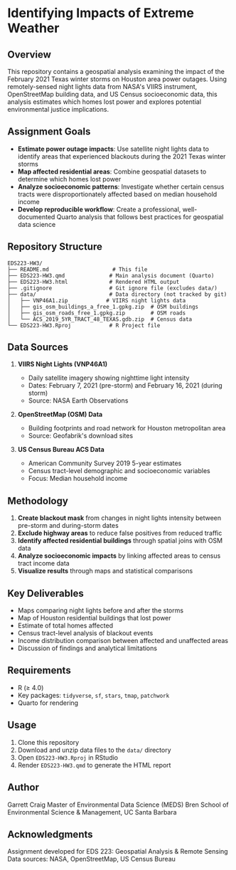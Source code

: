 # Identifying Impacts of Extreme Weather

## Overview

This repository contains a geospatial analysis examining the impact of the February 2021 Texas winter storms on Houston area power outages. Using remotely-sensed night lights data from NASA's VIIRS instrument, OpenStreetMap building data, and US Census socioeconomic data, this analysis estimates which homes lost power and explores potential environmental justice implications.

## Assignment Goals

- **Estimate power outage impacts**: Use satellite night lights data to identify areas that experienced blackouts during the 2021 Texas winter storms
- **Map affected residential areas**: Combine geospatial datasets to determine which homes lost power
- **Analyze socioeconomic patterns**: Investigate whether certain census tracts were disproportionately affected based on median household income
- **Develop reproducible workflow**: Create a professional, well-documented Quarto analysis that follows best practices for geospatial data science

## Repository Structure

```
EDS223-HW3/
├── README.md                    # This file
├── EDS223-HW3.qmd              # Main analysis document (Quarto)
├── EDS223-HW3.html             # Rendered HTML output
├── .gitignore                  # Git ignore file (excludes data/)
├── data/                       # Data directory (not tracked by git)
│   ├── VNP46A1.zip            # VIIRS night lights data
│   ├── gis_osm_buildings_a_free_1.gpkg.zip  # OSM buildings
│   ├── gis_osm_roads_free_1.gpkg.zip        # OSM roads
│   └── ACS_2019_5YR_TRACT_48_TEXAS.gdb.zip  # Census data
└── EDS223-HW3.Rproj            # R Project file
```

## Data Sources

1. **VIIRS Night Lights (VNP46A1)**
   - Daily satellite imagery showing nighttime light intensity
   - Dates: February 7, 2021 (pre-storm) and February 16, 2021 (during storm)
   - Source: NASA Earth Observations

2. **OpenStreetMap (OSM) Data**
   - Building footprints and road network for Houston metropolitan area
   - Source: Geofabrik's download sites

3. **US Census Bureau ACS Data**
   - American Community Survey 2019 5-year estimates
   - Census tract-level demographic and socioeconomic variables
   - Focus: Median household income

## Methodology

1. **Create blackout mask** from changes in night lights intensity between pre-storm and during-storm dates
2. **Exclude highway areas** to reduce false positives from reduced traffic
3. **Identify affected residential buildings** through spatial joins with OSM data
4. **Analyze socioeconomic impacts** by linking affected areas to census tract income data
5. **Visualize results** through maps and statistical comparisons

## Key Deliverables

- Maps comparing night lights before and after the storms
- Map of Houston residential buildings that lost power
- Estimate of total homes affected
- Census tract-level analysis of blackout events
- Income distribution comparison between affected and unaffected areas
- Discussion of findings and analytical limitations

## Requirements

- R (≥ 4.0)
- Key packages: `tidyverse`, `sf`, `stars`, `tmap`, `patchwork`
- Quarto for rendering

## Usage

1. Clone this repository
2. Download and unzip data files to the `data/` directory
3. Open `EDS223-HW3.Rproj` in RStudio
4. Render `EDS223-HW3.qmd` to generate the HTML report

## Author

Garrett Craig
Master of Environmental Data Science (MEDS)
Bren School of Environmental Science & Management, UC Santa Barbara

## Acknowledgments

Assignment developed for EDS 223: Geospatial Analysis & Remote Sensing
Data sources: NASA, OpenStreetMap, US Census Bureau
